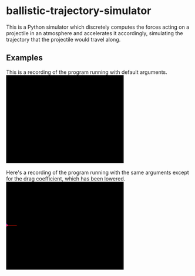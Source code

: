 # ballistic-trajectory-simulator

This is a Python simulator which discretely computes the forces acting on a projectile in an atmosphere and accelerates it accordingly, simulating the trajectory that the projectile would travel along.

## Examples
This is a recording of the program running with default arguments.\
![](example_gifs/default_args.gif)

Here's a recording of the program running with the same arguments except for the drag coefficient, which has been lowered.\
![](example_gifs/low_drag.gif)
